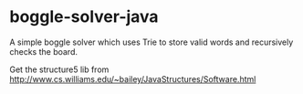 # boggle-solver-java
A simple boggle solver which uses Trie to store valid words and recursively checks the board.

Get the structure5 lib from http://www.cs.williams.edu/~bailey/JavaStructures/Software.html
